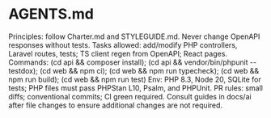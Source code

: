 # AGENTS.md
Principles: follow Charter.md and STYLEGUIDE.md. Never change OpenAPI responses without tests.
Tasks allowed: add/modify PHP controllers, Laravel routes, tests; TS client regen from OpenAPI; React pages.
Commands: (cd api && composer install); (cd api && vendor/bin/phpunit --testdox); (cd web && npm ci); (cd web && npm run typecheck); (cd web && npm run build); (cd web && npm run test)
Env: PHP 8.3, Node 20, SQLite for tests; PHP files must pass PHPStan L10, Psalm, and PHPUnit.
PR rules: small diffs; conventional commits; CI green required.
Consult guides in docs/ai after file changes to ensure additional changes are not required.